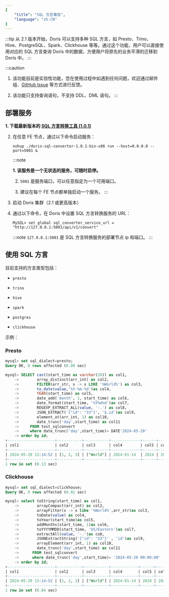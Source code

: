 ```yaml
---
{
    "title": "SQL 方言兼容",
    "language": "zh-CN"
}
---
```


<!-- 
Licensed to the Apache Software Foundation (ASF) under one
or more contributor license agreements.  See the NOTICE file
distributed with this work for additional information
regarding copyright ownership.  The ASF licenses this file
to you under the Apache License, Version 2.0 (the
"License"); you may not use this file except in compliance
with the License.  You may obtain a copy of the License at

  http://www.apache.org/licenses/LICENSE-2.0

Unless required by applicable law or agreed to in writing,
software distributed under the License is distributed on an
"AS IS" BASIS, WITHOUT WARRANTIES OR CONDITIONS OF ANY
KIND, either express or implied.  See the License for the
specific language governing permissions and limitations
under the License.
-->



:::tip
从 2.1 版本开始，Doris 可以支持多种 SQL 方言，如 Presto、Trino、Hive、PostgreSQL、Spark、Clickhouse 等等。通过这个功能，用户可以直接使用对应的 SQL 方言查询 Doris 中的数据，方便用户将原先的业务平滑的迁移到 Doris 中。
:::

:::caution
1. 该功能目前是实验性功能，您在使用过程中如遇到任何问题，欢迎通过邮件组、[GitHub Issue](https://github.com/apache/doris/issues) 等方式进行反馈。

2. 该功能只支持查询语句，不支持 DDL、DML 语句。
:::

## 部署服务

**1. 下载最新版本的 [SQL 方言转换工具 (1.0.1)](https://doris-build-1308700295.cos.ap-beijing.myqcloud.com/transform-doris-tool/doris-sql-convertor-1.0.1-bin-x86)**

2.  在任意 FE 节点，通过以下命令启动服务：

    `nohup ./doris-sql-convertor-1.0.1-bin-x86 run --host=0.0.0.0 --port=5001 &`

    :::note

    **1. 该服务是一个无状态的服务，可随时启停。**

    2. `5001` 是服务端口，可以任意指定为一个可用端口。

    3. 建议在每个 FE 节点都单独启动一个服务。
    :::

3. 启动 Doris 集群（2.1 或更高版本）

4. 通过以下命令，在 Doris 中设置 SQL 方言转换服务的 URL：

	`MySQL> set global sql_converter_service_url = "http://127.0.0.1:5001/api/v1/convert"`

    :::note
    `127.0.0.1:5001` 是 SQL 方言转换服务的部署节点 ip 和端口。
    :::
	
## 使用 SQL 方言

目前支持的方言类型包括：

- `presto`

- `trino`

- `hive`

- `spark`

- `postgres`

- `clickhouse`

示例：

### Presto

```sql
mysql> set sql_dialect=presto;
Query OK, 0 rows affected (0.00 sec)

mysql> SELECT cast(start_time as varchar(20)) as col1,
    ->        array_distinct(arr_int) as col2,
    ->        FILTER(arr_str, x -> x LIKE '%World%') as col3,
    ->        to_date(value,'%Y-%m-%d')as col4,
    ->        YEAR(start_time) as col5,
    ->        date_add('month', 1, start_time) as col6,
    ->        date_format(start_time, '%Y%m%d')as col7,
    ->        REGEXP_EXTRACT_ALL(value, '-.') as col8,
    ->        JSON_EXTRACT('{"id": "33"}', '$.id')as col9,
    ->        element_at(arr_int, 1) as col10,
    ->        date_trunc('day',start_time) as col11
    ->     FROM test_sqlconvert
    ->     where date_trunc('day',start_time)= DATE'2024-05-20'     
    -> order by id; 
+---------------------+-----------+-----------+-------------+------+---------------------+----------+-------------+------+-------+---------------------+
| col1                | col2      | col3      | col4        | col5 | col6                | col7     | col8        | col9 | col10 | col11               |
+---------------------+-----------+-----------+-------------+------+---------------------+----------+-------------+------+-------+---------------------+
| 2024-05-20 13:14:52 | [1, 2, 3] | ["World"] | 2024-01-14  | 2024 | 2024-06-20 13:14:52 | 20240520 | ['-0','-1'] | "33" |     1 | 2024-05-20 00:00:00 |
+---------------------+-----------+-----------+-------------+------+---------------------+----------+-------------+------+-------+---------------------+
1 row in set (0.13 sec)

```

### Clickhouse

```sql
mysql> set sql_dialect=clickhouse;
Query OK, 0 rows affected (0.01 sec)

mysql> select toString(start_time) as col1,
    ->        arrayCompact(arr_int) as col2,
    ->        arrayFilter(x -> x like '%World%',arr_str)as col3,
    ->        toDate(value) as col4,
    ->        toYear(start_time)as col5,
    ->        addMonths(start_time, 1)as col6,
    ->        toYYYYMMDD(start_time, 'US/Eastern')as col7,
    ->        extractAll(value, '-.')as co8,
    ->        JSONExtractString('{"id": "33"}' , 'id')as col9,
    ->        arrayElement(arr_int, 1) as col10,
    ->        date_trunc('day',start_time) as col11
    ->      FROM test_sqlconvert
    ->      where date_trunc('day',start_time)= '2024-05-20 00:00:00'
    -> order by id;
+---------------------+-----------+-----------+------------+------+---------------------+----------+-------------+------+-------+---------------------+
| col1                | col2      | col3      | col4       | col5 | col6                | col7     | co8         | col9 | col10 | col11               |
+---------------------+-----------+-----------+------------+------+---------------------+----------+-------------+------+-------+---------------------+
| 2024-05-20 13:14:52 | [1, 2, 3] | ["World"] | 2024-01-14 | 2024 | 2024-06-20 13:14:52 | 20240520 | ['-0','-1'] | "33" |     1 | 2024-05-20 00:00:00 |
+---------------------+-----------+-----------+------------+------+---------------------+----------+-------------+------+-------+---------------------+
1 row in set (0.04 sec)
```


